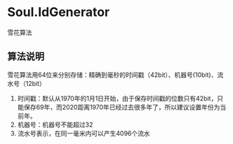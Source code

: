 # Soul.IdGenerator
雪花算法

## 算法说明
雪花算法用64位来分别存储：精确到毫秒的时间戳（42bit）、机器号(10bit)、流水号（12bit）
1. 时间戳：默认从1970年的1月1日开始，由于保存时间戳的位数只有42bit，只能保存69年，而2020距离1970年已经过去很多年了，所以建议设置年份为当前年。
2. 机器号：机器号不能超过32
3. 流水号表示，在同一毫米内可以产生4096个流水
